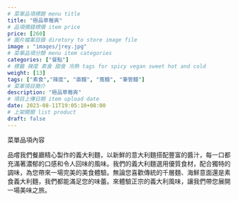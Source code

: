 ```yaml
---
# 菜單品項標題 menu title 
title: "極品草莓爽"
# 品項價錢標價 item price 
price: [260] 
# 圖片檔案目錄 diretory to store image file
image : "images/jrey.jpg"
# 菜單品項分類 menu item categories 
categories: ["餐點"]
# 標籤 辣度 素食 甜食 冷熱 tags for spicy vegan sweet hot and cold 
weight: [13] 
tags: ["素食","辣度", "直麵", "寬麵", "筆管麵"]
# 菜單項目簡介 
description: "極品草莓爽"
# 項目上傳日期 item upload date 
date: 2023-08-11T19:05:10+08:00
# 上架開關 list product 
draft: false
---
```


菜單品項內容 

品嚐我們餐廳精心製作的義大利麵，以新鮮的意大利麵搭配豐富的醬汁，每一口都充滿著濃郁的口感和令人回味的風味。我們的義大利麵選用優質食材，配合獨特的調味，為您帶來一場完美的美食體驗。無論您喜歡傳統的千層麵、海鮮意面還是素食義大利麵，我們都能滿足您的味蕾。來體驗正宗的義大利風味，讓我們帶您展開一場美味之旅。

